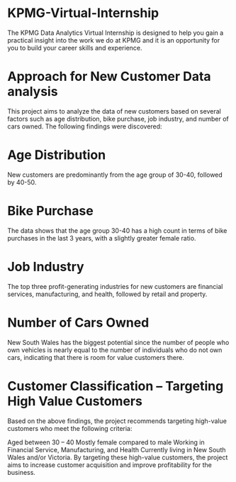 # KPMG-Virtual-Internship
The KPMG Data Analytics Virtual Internship is designed to help you gain a practical insight into the work we do at KPMG and it is an opportunity for you to build your career skills and experience.
# Approach for New Customer Data analysis
This project aims to analyze the data of new customers based on several factors such as age distribution, bike purchase, job industry, and number of cars owned. The following findings were discovered:

# Age Distribution
New customers are predominantly from the age group of 30-40, followed by 40-50.

# Bike Purchase
The data shows that the age group 30-40 has a high count in terms of bike purchases in the last 3 years, with a slightly greater female ratio.

# Job Industry
The top three profit-generating industries for new customers are financial services, manufacturing, and health, followed by retail and property.

# Number of Cars Owned
New South Wales has the biggest potential since the number of people who own vehicles is nearly equal to the number of individuals who do not own cars, indicating that there is room for value customers there.

# Customer Classification – Targeting High Value Customers
Based on the above findings, the project recommends targeting high-value customers who meet the following criteria:

Aged between 30 – 40
Mostly female compared to male
Working in Financial Service, Manufacturing, and Health
Currently living in New South Wales and/or Victoria.
By targeting these high-value customers, the project aims to increase customer acquisition and improve profitability for the business.
